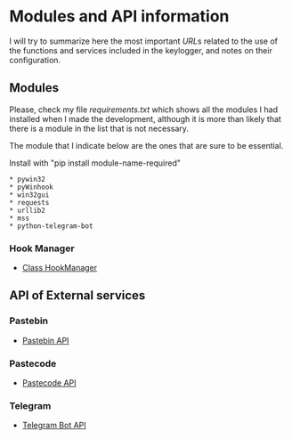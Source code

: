 # Modules and API information 

I will try to summarize here the most important *URL*s related to the use of the functions and services included in the keylogger, and notes on their configuration.

## Modules

Please, check my file *requirements.txt* which shows all the modules I had installed when I made the development, although it is more than likely that there is a module in the list that is not necessary.

The module that I indicate below are the ones that are sure to be essential.

Install with "pip install module-name-required"

    * pywin32
    * pyWinhook
    * win32gui
    * requests 
    * urllib2
    * mss
    * python-telegram-bot


### Hook Manager
- [Class HookManager](https://www.cs.unc.edu/Research/assist/doc/pyhook/public/pyHook.HookManager.HookManager-class.html) 


## API of External services

### Pastebin

- [Pastebin API](https://pastebin.com/api)


### Pastecode

- [Pastecode API](https://pastecode.xyz/api)


### Telegram

- [Telegram Bot API](https://core.telegram.org/bots/api)
 

 
